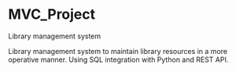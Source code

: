 # MVC_Project
Library management system 

Library management system to maintain library resources in a more operative manner. Using SQL integration
with Python and REST API.
